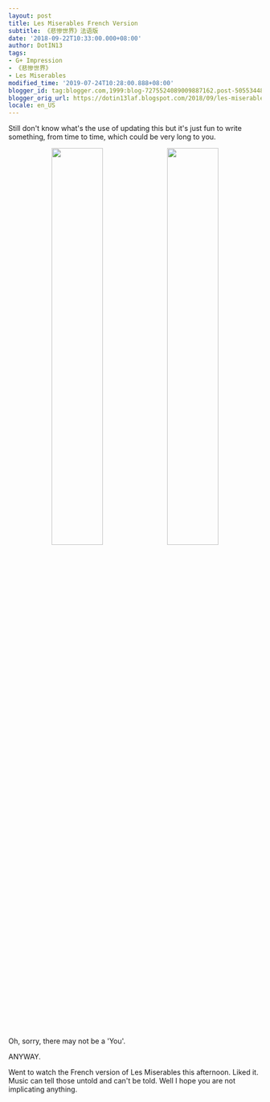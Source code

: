 ```yaml
---
layout: post
title: Les Miserables French Version
subtitle: 《悲惨世界》法语版
date: '2018-09-22T10:33:00.000+08:00'
author: DotIN13
tags:
- G+ Impression
- 《悲惨世界》
- Les Miserables
modified_time: '2019-07-24T10:28:00.888+08:00'
blogger_id: tag:blogger.com,1999:blog-7275524089009887162.post-5055344878236091097
blogger_orig_url: https://dotin13laf.blogspot.com/2018/09/les-miserables-french-version.html
locale: en_US
---
```


<p>Still don't know what's the use of updating this but it's just fun to write something, from time to time, which could be very long to you.</p>
<div style="text-align: center;"><a href="post-les-miserable/les-miserable-orig.jpg" data-fancybox="gallery" data-caption="End of the Show Les Miserable"><img src="post-les-miserable/les-miserable.jpg" style="display:inline; width:45%"></a>
<a href="post-les-miserable/les-miserable-1-orig.jpg" data-fancybox="gallery" data-caption="End of the Show Les Miserable"><img src="post-les-miserable/les-miserable-1.jpg" style="display:inline; width:45%;"></a><br></div>
<p>Oh, sorry, there may not be a 'You'.</p>
<p>ANYWAY.</p>
<p>Went to watch the French version of Les Miserables this afternoon. Liked it.<br />
Music can tell those untold and can't be told. Well I hope you are not implicating anything.</p>
